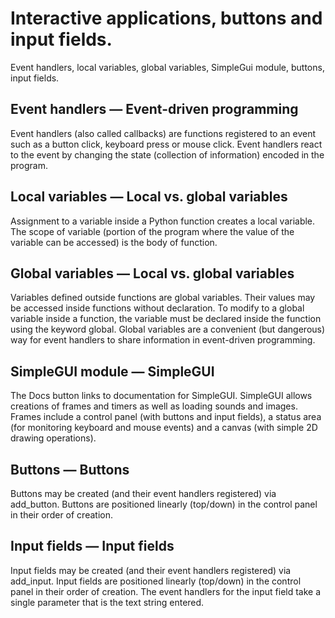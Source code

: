 # Interactive applications, buttons and input fields.
Event handlers, local variables, global variables, SimpleGui module, buttons, input fields.

Event handlers — Event-driven programming
-------
Event handlers (also called callbacks) are functions registered to an event such as a button click, keyboard press or mouse click.
Event handlers react to the event by changing the state (collection of information) encoded in the program.

Local variables — Local vs. global variables
-------
Assignment to a variable inside a Python function creates a local variable.
The scope of variable (portion of the program where the value of the variable can be accessed) is the body of function.

Global variables — Local vs. global variables
-------
Variables defined outside functions are global variables. Their values may be accessed inside functions without declaration.
To modify to a global variable inside a function, the variable must be declared inside the function using the keyword global.
Global variables are a convenient (but dangerous) way for event handlers to share information in event-driven programming.

SimpleGUI module — SimpleGUI
-------
The Docs button links to documentation for SimpleGUI.
SimpleGUI allows creations of frames and timers as well as loading sounds and images.
Frames include a control panel (with buttons and input fields), a status area (for monitoring keyboard and mouse events) and a canvas (with simple 2D drawing operations).

Buttons — Buttons
-------
Buttons may be created (and their event handlers registered) via add_button.
Buttons are positioned linearly (top/down) in the control panel in their order of creation.

Input fields — Input fields
-------
Input fields may be created (and their event handlers registered) via add_input.
Input fields are positioned linearly (top/down) in the control panel in their order of creation.
The event handlers for the input field take a single parameter that is the text string entered.
